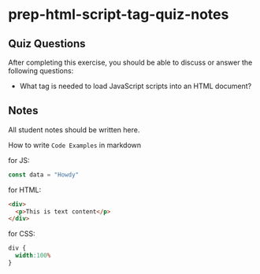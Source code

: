 # prep-html-script-tag-quiz-notes

## Quiz Questions

After completing this exercise, you should be able to discuss or answer the following questions:

- What tag is needed to load JavaScript scripts into an HTML document?
<script>
- How do you use a script tag to write JavaScript directly in the HTML document?
document.getElementById("insert name for id recognition").innerHTML = "Enter text to be viewed";
- How do you use a script tag to load an external JavaScript file?
<script src=>"enter script here.js"</script>
## Notes

All student notes should be written here.


How to write `Code Examples` in markdown

for JS:
```javascript
const data = "Howdy"
```

for HTML:
```html
<div>
  <p>This is text content</p>
</div>
```

for CSS:
```css
div {
  width:100%
}
```
